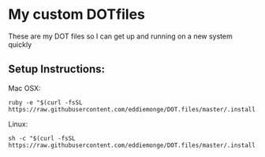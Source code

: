 # My custom DOTfiles

These are my DOT files so I can get up and running on a new system quickly

## Setup Instructions:

Mac OSX:
```
ruby -e "$(curl -fsSL https://raw.githubusercontent.com/eddiemonge/DOT.files/master/.install.sh)"
```

Linux:
```
sh -c "$(curl -fsSL https://raw.githubusercontent.com/eddiemonge/DOT.files/master/.install.sh)"
```
